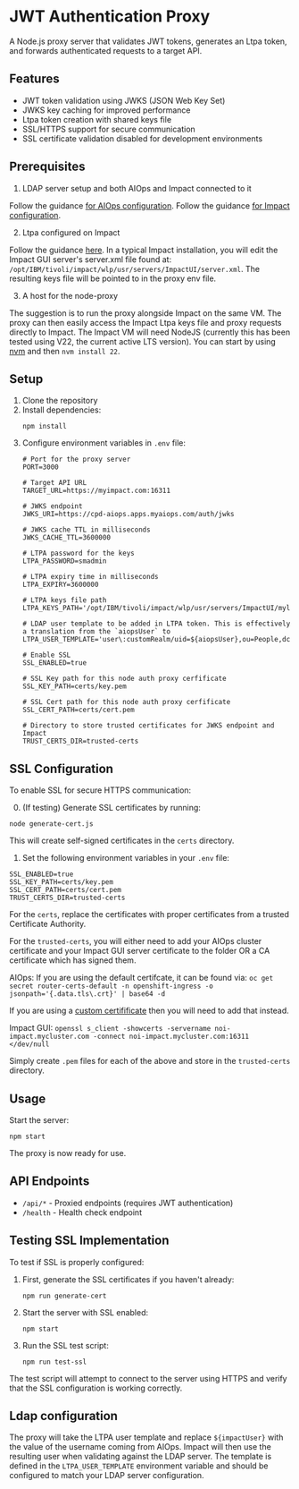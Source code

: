 # JWT Authentication Proxy

A Node.js proxy server that validates JWT tokens, generates an Ltpa token, and forwards authenticated requests to a target API.

## Features

- JWT token validation using JWKS (JSON Web Key Set)
- JWKS key caching for improved performance
- Ltpa token creation with shared keys file
- SSL/HTTPS support for secure communication
- SSL certificate validation disabled for development environments

## Prerequisites
1) LDAP server setup and both AIOps and Impact connected to it

Follow the guidance [for AIOps configuration](https://www.ibm.com/docs/en/cloud-paks/cloud-pak-aiops/4.11.0?topic=users-configuring-ldap-connection).
Follow the guidance [for Impact configuration](https://www.ibm.com/docs/en/tivoli-netcoolimpact/7.1.0?topic=ldap-configuring).

2) Ltpa configured on Impact

Follow the guidance [here](https://www.ibm.com/docs/en/was-liberty/nd?topic=liberty-configuring-ltpa-in). In a typical Impact installation, you will edit the Impact GUI server's server.xml file found at: `/opt/IBM/tivoli/impact/wlp/usr/servers/ImpactUI/server.xml`. The resulting keys file will be pointed to in the proxy env file.

3) A host for the node-proxy

The suggestion is to run the proxy alongside Impact on the same VM. The proxy can then easily access the Impact Ltpa keys file and proxy requests directly to Impact. The Impact VM will need NodeJS (currently this has been tested using V22, the current active LTS version). You can start by using [nvm](https://github.com/nvm-sh/nvm) and then `nvm install 22`.

## Setup

1. Clone the repository
2. Install dependencies:
   ```
   npm install
   ```
3. Configure environment variables in `.env` file:
   ```
   # Port for the proxy server
   PORT=3000

   # Target API URL
   TARGET_URL=https://myimpact.com:16311

   # JWKS endpoint
   JWKS_URI=https://cpd-aiops.apps.myaiops.com/auth/jwks

   # JWKS cache TTL in milliseconds
   JWKS_CACHE_TTL=3600000

   # LTPA password for the keys
   LTPA_PASSWORD=smadmin

   # LTPA expiry time in milliseconds
   LTPA_EXPIRY=3600000

   # LTPA keys file path
   LTPA_KEYS_PATH='/opt/IBM/tivoli/impact/wlp/usr/servers/ImpactUI/myltpa.keys'

   # LDAP user template to be added in LTPA token. This is effectively a translation from the `aiopsUser` to
   LTPA_USER_TEMPLATE='user\:customRealm/uid=${aiopsUser},ou=People,dc=ibm,dc=com'

   # Enable SSL
   SSL_ENABLED=true

   # SSL Key path for this node auth proxy cerfificate
   SSL_KEY_PATH=certs/key.pem

   # SSL Cert path for this node auth proxy cerfificate
   SSL_CERT_PATH=certs/cert.pem

   # Directory to store trusted certificates for JWKS endpoint and Impact
   TRUST_CERTS_DIR=trusted-certs

## SSL Configuration

To enable SSL for secure HTTPS communication:

0. (If testing) Generate SSL certificates by running:
```
node generate-cert.js
```
This will create self-signed certificates in the `certs` directory.

1. Set the following environment variables in your `.env` file:
```
SSL_ENABLED=true
SSL_KEY_PATH=certs/key.pem
SSL_CERT_PATH=certs/cert.pem
TRUST_CERTS_DIR=trusted-certs
```

For the `certs`, replace the certificates with proper certificates from a trusted Certificate Authority.

For the `trusted-certs`, you will either need to add your AIOps cluster certificate and your Impact GUI server certificate to the folder OR a CA certificate which has signed them.

AIOps:
If you are using the default certifcate, it can be found via:
`oc get secret router-certs-default -n openshift-ingress -o jsonpath='{.data.tls\.crt}' | base64 -d`

If you are using a [custom certifificate](https://www.ibm.com/docs/en/cloud-paks/cloud-pak-aiops/4.11.0?topic=certificates-using-custom-certificate) then you will need to add that instead.

Impact GUI:
`openssl s_client -showcerts -servername noi-impact.mycluster.com -connect noi-impact.mycluster.com:16311 </dev/null`

Simply create `.pem` files for each of the above and store in the `trusted-certs` directory.

## Usage

Start the server:

```
npm start
```

The proxy is now ready for use.

## API Endpoints

- `/api/*` - Proxied endpoints (requires JWT authentication)
- `/health` - Health check endpoint

## Testing SSL Implementation

To test if SSL is properly configured:

1. First, generate the SSL certificates if you haven't already:
   ```
   npm run generate-cert
   ```

2. Start the server with SSL enabled:
   ```
   npm start
   ```

3. Run the SSL test script:
   ```
   npm run test-ssl
   ```

The test script will attempt to connect to the server using HTTPS and verify that the SSL configuration is working correctly.

## Ldap configuration
The proxy will take the LTPA user template and replace `${impactUser}` with the value of the username coming from AIOps. Impact will then use the resulting user when validating against the LDAP server. The template is defined in the `LTPA_USER_TEMPLATE` environment variable and should be configured to match your LDAP server configuration.
